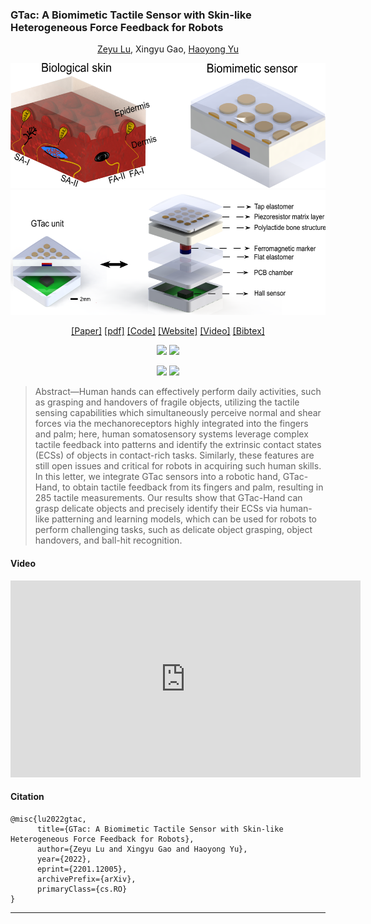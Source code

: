 ### GTac: A Biomimetic Tactile Sensor with Skin-like Heterogeneous Force Feedback for Robots

<p align="center">
<a href="https://roobooot.github.io/">Zeyu Lu</a>, Xingyu Gao, <a href="https://cde.nus.edu.sg/bme/staff/dr-yuhy/">Haoyong Yu</a>
</p>


<p align="center">
<img height="200" src="./src/img/skin_inspired_white.png">
<img height="200" src="./src/img/GTac_design.png">
</p>

<p align="center">
    <a href="https://ieeexplore.ieee.org/document/9794929">[Paper]</a>
	<a href="https://drive.google.com/file/d/1lGXeqj-TtublAFg88YtDc1K4IEQt558t/view?usp=sharing">[pdf]</a>
	<a href="https://github.com/roobooot/GTac_/tree/main/software/GTac_Sensor">[Code]</a>
    <a href="./gtac_sensor.html">[Website]</a>
    <a href="https://youtu.be/Pmd8PvLpeUA">[Video]</a>
    <a href="./src/citations/gtac_sensor.txt">[Bibtex]</a>
</p>

[comment]: <> (![art text]&#40;./src/img/skin_inspired_white.png&#41;)

[comment]: <> (![art text]&#40;./src/img/GTac_design.png&#41;)


<p align="center">
  <img width="400" src="https://drive.google.com/uc?export=view&id=18ZXgVP_oYma_QvhO2UcUdRpGpyQ5F1Ca">
  <img width="400" src="https://drive.google.com/uc?export=view&id=1UhIPShQG7EiOeA9gpRjAkz7wrkIqFRi1">
</p>

<p align="center">
  <img width="400" src="https://drive.google.com/uc?export=view&id=1aQ2NSfkCrT3J8-DGPrus0C6L7GOWf3Mm">
  <img width="400" src="https://drive.google.com/uc?export=view&id=1Pc_KfLZHII-z81Vra8E6M02PIMsqSe_Z">
</p>

> Abstract—Human hands can effectively perform daily activities, such as grasping 
and handovers of fragile objects, utilizing the tactile sensing 
capabilities which simultaneously perceive normal and shear forces 
via the mechanoreceptors highly integrated into the fingers and palm; 
here, human somatosensory systems leverage complex tactile feedback 
into patterns and identify the extrinsic contact states (ECSs) of objects 
in contact-rich tasks. Similarly, these features are still open issues and 
critical for robots in acquiring such human skills. In this letter, we integrate 
GTac sensors into a robotic hand, GTac-Hand, to obtain tactile feedback from its 
fingers and palm, resulting in 285 tactile measurements. Our results show that 
GTac-Hand can grasp delicate objects and precisely identify their ECSs via human-like
patterning and learning models, which can be used for robots to perform challenging 
tasks, such as delicate object grasping, object handovers, and ball-hit recognition.

[comment]: <> (Firstly, we designed and manufactured a biomimetic tactile sensor that can provide robots with normal and shear force sensing. Please check out our paper and the demo video!)


[comment]: <> (Z. Lu, X. Gao, and H. Yu, “GTac: A Biomimetic Tactile Sensor with Skin-like Heterogeneous Force Feedback for Robots,” arXiv:2201.12005 [cs], Jan. 2022. [Online]. Available: http://arxiv.org/abs/2201.12005)



#### Video
<p align="center">
<iframe width="560" height="315" src="https://www.youtube.com/embed/Pmd8PvLpeUA" title="YouTube video player" frameborder="0" allow="accelerometer; autoplay; clipboard-write; encrypted-media; gyroscope; picture-in-picture" allowfullscreen></iframe>
</p>

#### Citation 
```
@misc{lu2022gtac,
      title={GTac: A Biomimetic Tactile Sensor with Skin-like Heterogeneous Force Feedback for Robots}, 
      author={Zeyu Lu and Xingyu Gao and Haoyong Yu},
      year={2022},
      eprint={2201.12005},
      archivePrefix={arXiv},
      primaryClass={cs.RO}
}
```

--------------------------------